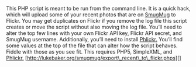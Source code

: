 ---
---
This PHP script is meant to be run from the command line. It is a quick
hack, which will upload some of your recent photos that are on
[SmugMug][] to Flickr. You may get duplicates on Flickr if you remove
the log file this script creates or move the script without also moving
the log file. You’ll need to alter the top few lines with your own
Flickr API key, Flickr API secret, and SmugMug username. Additionally,
you’ll need to install [Phlickr.][] You’ll find some values at the top
of the file that can alter how the script behaves.  Fiddle with those as
you see fit. This requires PHP5, SimpleXML, and [Phlickr.][]
[http://lukebaker.org/smugmug/export\_recent\_to\_flickr.phps][]

  [SmugMug]: http://smugmug.com/
  [Phlickr.]: http://drewish.com/projects/phlickr/
  [http://lukebaker.org/smugmug/export\_recent\_to\_flickr.phps]: http://lukebaker.org/smugmug/export_recent_to_flickr.phps
